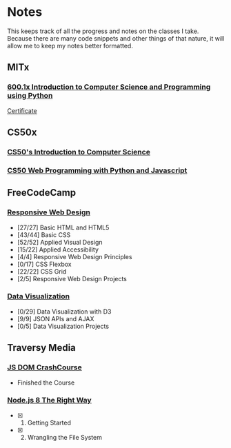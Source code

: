 # Notes

This keeps track of all the progress and notes on the classes I take. Because there are many code snippets and other things of that nature, it will allow me to keep my notes better formatted.

## MITx

### [600.1x Introduction to Computer Science and Programming using Python]()
[Certificate](https://courses.edx.org/certificates/a1125794c0da482480daf407490f3b28)

## CS50x

### [CS50's Introduction to Computer Science](https://github.com/pickleat/notes/blob/master/CS50xIntroductiontoComputerScience.md)

### [CS50 Web Programming with Python and Javascript](https://github.com/pickleat/notes/blob/master/CS50webnotes.md)

## FreeCodeCamp

### [Responsive Web Design](https://github.com/pickleat/notes/blob/master/ResponsiveWebDesign.md)
- [27/27] Basic HTML and HTML5
- [43/44] Basic CSS
- [52/52] Applied Visual Design
- [15/22] Applied Accessibility
- [4/4] Responsive Web Design Principles
- [0/17] CSS Flexbox
- [22/22] CSS Grid
- [2/5] Responsive Web Design Projects

### [Data Visualization](https://github.com/pickleat/notes/blob/master/DataVisualizationNotes.md)
- [0/29] Data Visualization with D3
- [9/9] JSON APIs and AJAX
- [0/5] Data Visualization Projects
## Traversy Media

### [JS DOM CrashCourse](https://github.com/pickleat/notes/blob/master/JavaScriptDOMCrashCourse-TraversyMedia.md)
- Finished the Course

### [Node.js 8 The Right Way](https://github.com/pickleat/notes/blob/master/nodeJS8TheRightWay/nodeJS8TheRightWay.md)
- [x] 1. Getting Started
- [x] 2. Wrangling the File System